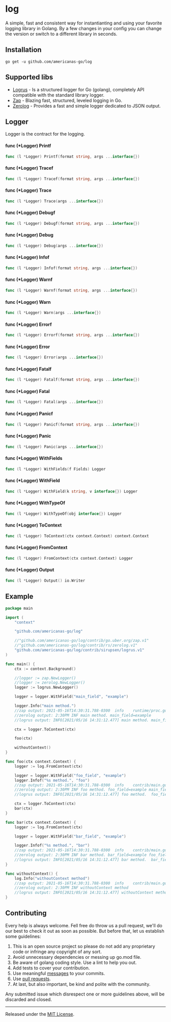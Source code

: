 
log
=======

A simple, fast and consistent way for instantianting and using your favorite logging library in Golang. By a few changes in your config you can change the version or switch to a different library in seconds.

Installation
------------

	go get -u github.com/americanas-go/log


Supported libs
--------
* [Logrus](contrib/sirupsen/logrus.v1/README.md) - Is a structured logger for Go (golang), completely API compatible with the standard library logger.
* [Zap](contrib/go.uber.org/zap.v1/README.md) - Blazing fast, structured, leveled logging in Go.
* [Zerolog](contrib/rs/zerolog.v1/README.md) - Provides a fast and simple logger dedicated to JSON output.

Logger
--------
Logger is the contract for the logging.

#### func (*Logger) Printf
```go
func (l *Logger) Printf(format string, args ...interface{})
```
#### func (*Logger) Tracef
```go
func (l *Logger) Tracef(format string, args ...interface{})
```
#### func (*Logger) Trace
```go
func (l *Logger) Trace(args ...interface{})
```
#### func (*Logger) Debugf
```go
func (l *Logger) Debugf(format string, args ...interface{})
```
#### func (*Logger) Debug
```go
func (l *Logger) Debug(args ...interface{})
```
#### func (*Logger) Infof
```go
func (l *Logger) Infof(format string, args ...interface{})
```
#### func (*Logger) Warnf
```go
func (l *Logger) Warnf(format string, args ...interface{})
```
#### func (*Logger) Warn
```go
func (l *Logger) Warn(args ...interface{})
```
#### func (*Logger) Errorf
```go
func (l *Logger) Errorf(format string, args ...interface{})
```
#### func (*Logger) Error
```go
func (l *Logger) Error(args ...interface{})
```
#### func (*Logger) Fatalf
```go
func (l *Logger) Fatalf(format string, args ...interface{})
```
#### func (*Logger) Fatal
```go
func (l *Logger) Fatal(args ...interface{})
```
#### func (*Logger) Panicf
```go
func (l *Logger) Panicf(format string, args ...interface{})
```
#### func (*Logger) Panic
```go
func (l *Logger) Panic(args ...interface{})
```
#### func (*Logger) WithFields
```go
func (l *Logger) WithFields(f Fields) Logger
```
#### func (*Logger) WithField
```go
func (l *Logger) WithField(k string, v interface{}) Logger
```
#### func (*Logger) WithTypeOf
```go
func (l *Logger) WithTypeOf(obj interface{}) Logger
```
#### func (*Logger) ToContext
```go
func (l *Logger) ToContext(ctx context.Context) context.Context
```
#### func (*Logger) FromContext
```go
func (l *Logger) FromContext(ctx context.Context) Logger
```
#### func (*Logger) Output
```go
func (l *Logger) Output() io.Writer
```

Example
--------

```go
package main

import (
	"context"

	"github.com/americanas-go/log"

	//"github.com/americanas-go/log/contrib/go.uber.org/zap.v1"
	//"github.com/americanas-go/log/contrib/rs/zerolog.v1"
	"github.com/americanas-go/log/contrib/sirupsen/logrus.v1"
)

func main() {
	ctx := context.Background()

	//logger := zap.NewLogger()
	//logger := zerolog.NewLogger()
	logger := logrus.NewLogger()

	logger = logger.WithField("main_field", "example")

	logger.Info("main method.")
	//zap output: 2021-05-16T14:30:31.788-0300	info	runtime/proc.go:225	main method.	{"main_field": "example"}
	//zerolog output: 2:30PM INF main method. main_field=example
	//logrus output: INFO[2021/05/16 14:31:12.477] main method.	main_field=example

	ctx = logger.ToContext(ctx)

	foo(ctx)

	withoutContext()
}

func foo(ctx context.Context) {
	logger := log.FromContext(ctx)

	logger = logger.WithField("foo_field", "example")
	logger.Infof("%s method.", "foo")
	//zap output: 2021-05-16T14:30:31.788-0300	info	contrib/main.go:24	foo method.	{"main_field": "example", "foo_field": "example"}
	//zerolog output: 2:30PM INF foo method. foo_field=example main_field=example
	//logrus output: INFO[2021/05/16 14:31:12.477] foo method.	foo_field=example main_field=example

	ctx = logger.ToContext(ctx)
	bar(ctx)
}

func bar(ctx context.Context) {
	logger := log.FromContext(ctx)

	logger = logger.WithField("bar_field", "example")

	logger.Infof("%s method.", "bar")
	//zap output: 2021-05-16T14:30:31.788-0300	info	contrib/main.go:37	bar method.	{"bar_field": "example", "main_field": "example", "foo_field": "example"}
	//zerolog output: 2:30PM INF bar method. bar_field=example foo_field=example main_field=example
	//logrus output: INFO[2021/05/16 14:31:12.477] bar method.	bar_field=example foo_field=example main_field=example
}

func withoutContext() {
	log.Info("withoutContext method")
	//zap output: 2021-05-16T14:30:31.788-0300	info	contrib/main.go:50	withoutContext method
	//zerolog output: 2:30PM INF withoutContext method
	//logrus output: INFO[2021/05/16 14:31:12.477] withoutContext method
}
```

Contributing
--------
Every help is always welcome. Fell free do throw us a pull request, we'll do our best to check it out as soon as possible. But before that, let us establish some guidelines:

1. This is an open source project so please do not add any proprietary code or infringe any copyright of any sort.
2. Avoid unnecessary dependencies or messing up go.mod file.
3. Be aware of golang coding style. Use a lint to help you out.
4.  Add tests to cover your contribution.
5. Use meaningful [messages](https://medium.com/@menuka/writing-meaningful-git-commit-messages-a62756b65c81) to your commits.
6. Use [pull requests](https://help.github.com/en/github/collaborating-with-issues-and-pull-requests/about-pull-requests).
7. At last, but also important, be kind and polite with the community.

Any submitted issue which disrespect one or more guidelines above, will be discarded and closed.


<hr>

Released under the [MIT License](LICENSE).
